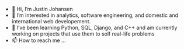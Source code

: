 - 👋 Hi, I’m Justin Johansen
- 👀 I’m interested in analytics, software engineering, and domestic and international web developement.
- 🌱 I’ve been learning Python, SQL, Django, and C++ and am currently working on projects that use them to solf real-life problems
- 📫 How to reach me ...

<!---
justinjohans/justinjohans is a ✨ special ✨ repository because its `README.md` (this file) appears on your GitHub profile.
You can click the Preview link to take a look at your changes.
--->
